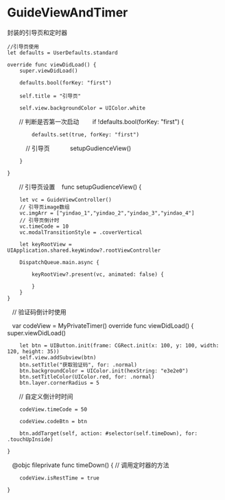 # GuideViewAndTimer
封装的引导页和定时器


    //引导页使用
    let defaults = UserDefaults.standard
   
    override func viewDidLoad() {
        super.viewDidLoad()
        
        defaults.bool(forKey: "first")

        self.title = "引导页"
        
        self.view.backgroundColor = UIColor.white
        // 判断是否第一次启动
        if !defaults.bool(forKey: "first") {
            
            defaults.set(true, forKey: "first")
            // 引导页
            setupGudienceView()
            
        }
    
    }
    
    // 引导页设置
    func setupGudienceView() {
    
        let vc = GuideViewController()
        // 引导页image数组
        vc.imgArr = ["yindao_1","yindao_2","yindao_3","yindao_4"]
        // 引导页倒计时
        vc.timeCode = 10
        vc.modalTransitionStyle = .coverVertical
        
        let keyRootView = UIApplication.shared.keyWindow?.rootViewController
        
        DispatchQueue.main.async {
            
            keyRootView?.present(vc, animated: false) {
                
            }
        }
    }
    
    
    
    // 验证码倒计时使用
    
    var codeView = MyPrivateTimer()
    override func viewDidLoad() {
        super.viewDidLoad()
        
        let btn = UIButton.init(frame: CGRect.init(x: 100, y: 100, width: 120, height: 35))
        self.view.addSubview(btn)
        btn.setTitle("获取验证码", for: .normal)
        btn.backgroundColor = UIColor.init(hexString: "e3e2e0")
        btn.setTitleColor(UIColor.red, for: .normal)
        btn.layer.cornerRadius = 5
        
        // 自定义倒计时时间
        
        codeView.timeCode = 50
        
        codeView.codeBtn = btn
        
        btn.addTarget(self, action: #selector(self.timeDown), for: .touchUpInside)
    
    }
 
 
    @objc fileprivate func timeDown() { 
        // 调用定时器的方法
        
        codeView.isRestTime = true
        
    }
